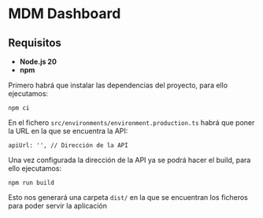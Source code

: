 # MDM Dashboard

## Requisitos

- **Node.js 20**
- **npm**

Primero habrá que instalar las dependencias del proyecto, para ello ejecutamos:

```
npm ci
```

En el fichero `src/environments/environment.production.ts` habrá que poner la URL en la que se encuentra la API:

```
apiUrl: '', // Dirección de la API
```

Una vez configurada la dirección de la API ya se podrá hacer el build, para ello ejecutamos:

```
npm run build
```

Esto nos generará una carpeta `dist/` en la que se encuentran los ficheros para poder servir la aplicación
